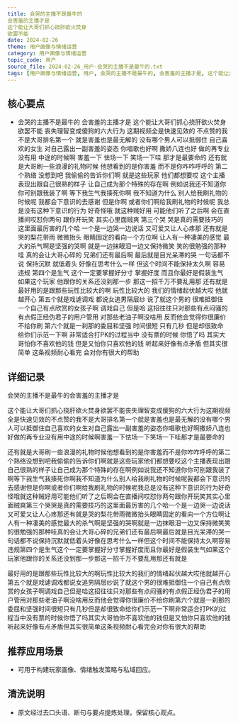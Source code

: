 ```yaml
---
title: 会哭的主播不是最牛的
会害羞的主播才是
这个能让大哥们抓心挠肝欲火焚身
欲罢不能
date: 2024-02-26
theme: 用户画像与情绪运营
category: 用户画像与情绪运营
topic_code: 用户
source_file: 2024-02-26_用户-会哭的主播不是最牛的.txt
tags: [用户画像与情绪运营, 用户, 会哭的主播不是最牛的, 会害羞的主播才是, 这个能让大哥们抓心挠肝欲火焚身, 欲罢不能, 丧失理智变成傻狗的六大行为]
---
```


## 核心要点
- 会哭的主播不是最牛的
会害羞的主播才是
这个能让大哥们抓心挠肝欲火焚身
欲罢不能
丧失理智变成傻狗的六大行为
这期视频全是快速见效的
不点赞的我不是大哥排名第一个
就是害羞也是最无解的
没有哪个男人可以抵御住
自己喜欢的女生
对自己露出一副害羞的姿态
你唱歌也好啊
撒娇八连也好
做的再专业没有用
中途的时候啊
害羞一下
怯场一下
笑场一下哇
那才是最要命的
还有就是大哥刷一些浪漫的礼物时候
他想看到的是你害羞
而不是你咋咋呼呼的
第二个熟络
没想到吧
我偷偷的告诉你们啊
就是这些玩家
他们都想要哎
这个主播
表现出跟自己很熟的样子
让自己成为那个特殊的存在啊
例如说我还不知道你
你可别跟我装了啊
等下我生气我揍死你啊
我不知道为什么
别人给我刷礼物的时候呢
我都会下意识的去感谢
但是你啊
或者你们啊给我刷礼物的时候呢
我总是没有这种下意识的行为
好奇怪哦
就这种贼好用
可能他们听了之后啊
会在直播间哎怼你两句
跟你开玩笑
其实心里面贼爽
第三个哭
哭是真的需要技巧的
这里面最厉害的几个哈
一个是一边哭一边说话
又可爱又让人心疼那
还有就是哭的梨花带雨
微微抬头
眼睛固定的看向一个方位啊
让人有一种凄美的感觉
最大的杀气啊是坚强的哭啊
就是一边抹眼泪一边又保持微笑
笑的很勉强的那种哇
真的会让大哥心碎的
兄弟们还有最后啊
最后就是目光呆滞的哭
一句话都不说
保持沉默
就低着头
好像在思考什么一样
但这个时间不能保持太久啊
容易违规
第四个是生气
这个一定要掌握好分寸
掌握好度
而且你最好是假装生气
如果这个玩家
他跟你的关系还没到那一步
那这一招千万不要乱用那
还有就是
最好用的是跟那些玩性比较大的啊
玩性比较大的
我们的情绪起伏越大哎
他就越开心
第五个就是戏谑调戏
都说女追男隔层纱
说了就这个男的
很难抵御住
一个自己有点欣赏的女孩子啊
调戏自己
但是哈
这招往往只对那些有点闷骚的
有点假正经伪君子的用户管用
对那些老油子啊没啥用
反而他会觉得你很廉价
不给你刷
第六个就是一刹那的委屈和坚强
时间很短
只有几秒
但是却很致命
给你们示范一下啊
非常适合打PK的过程当中
没有票的时候
你悟了吗
其实大哥怕你不喜欢他的钱
但是又怕你只喜欢他的钱
听起来好像有点矛盾
但其实很简单
这条视频耐心看完
会对你有很大的帮助

## 详细记录

会哭的主播不是最牛的会害羞的主播才是

这个能让大哥们抓心挠肝欲火焚身欲罢不能丧失理智变成傻狗的六大行为这期视频全是快速见效的不点赞的我不是大哥排名第一个就是害羞也是最无解的没有哪个男人可以抵御住自己喜欢的女生对自己露出一副害羞的姿态你唱歌也好啊撒娇八连也好做的再专业没有用中途的时候啊害羞一下怯场一下笑场一下哇那才是最要命的

还有就是大哥刷一些浪漫的礼物时候他想看到的是你害羞而不是你咋咋呼呼的第二个熟络没想到吧我偷偷的告诉你们啊就是这些玩家他们都想要哎这个主播表现出跟自己很熟的样子让自己成为那个特殊的存在啊例如说我还不知道你你可别跟我装了啊等下我生气我揍死你啊我不知道为什么别人给我刷礼物的时候呢我都会下意识的去感谢但是你啊或者你们啊给我刷礼物的时候呢我总是没有这种下意识的行为好奇怪哦就这种贼好用可能他们听了之后啊会在直播间哎怼你两句跟你开玩笑其实心里面贼爽第三个哭哭是真的需要技巧的这里面最厉害的几个哈一个是一边哭一边说话又可爱又让人心疼那还有就是哭的梨花带雨微微抬头眼睛固定的看向一个方位啊让人有一种凄美的感觉最大的杀气啊是坚强的哭啊就是一边抹眼泪一边又保持微笑笑的很勉强的那种哇真的会让大哥心碎的兄弟们还有最后啊最后就是目光呆滞的哭一句话都不说保持沉默就低着头好像在思考什么一样但这个时间不能保持太久啊容易违规第四个是生气这个一定要掌握好分寸掌握好度而且你最好是假装生气如果这个玩家他跟你的关系还没到那一步那这一招千万不要乱用那还有就是

最好用的是跟那些玩性比较大的啊玩性比较大的我们的情绪起伏越大哎他就越开心第五个就是戏谑调戏都说女追男隔层纱说了就这个男的很难抵御住一个自己有点欣赏的女孩子啊调戏自己但是哈这招往往只对那些有点闷骚的有点假正经伪君子的用户管用对那些老油子啊没啥用反而他会觉得你很廉价不给你刷第六个就是一刹那的委屈和坚强时间很短只有几秒但是却很致命给你们示范一下啊非常适合打PK的过程当中没有票的时候你悟了吗其实大哥怕你不喜欢他的钱但是又怕你只喜欢他的钱听起来好像有点矛盾但其实很简单这条视频耐心看完会对你有很大的帮助

## 推荐应用场景
- 可用于构建玩家画像、情绪触发策略与私域回应。

## 清洗说明
- 原文经过去口头语、断句与要点提炼处理，保留核心观点。